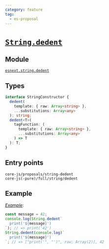 ```yaml
---
category: feature
tag:
  - es-proposal
---
```


# [`String.dedent`](https://github.com/tc39/proposal-string-dedent)

## Module

[`esnext.string.dedent`](https://github.com/zloirock/core-js/blob/master/packages/core-js/modules/esnext.string.dedent.js)

## Types

```ts
interface StringConstructor {
  dedent(
    template: { raw: Array<string> },
    ...substitutions: Array<any>
  ): string;
  dedent<T>(
    tagFunction: (
      template: { raw: Array<string> },
      ...substitutions: Array<any>
    ) => T
  ): T;
}
```

## Entry points

```
core-js/proposals/string-dedent
core-js(-pure)/full/string/dedent
```

## Example

[_Example_](https://tinyurl.com/2lbnofgo):

```js
const message = 42;
console.log(String.dedent`
  print('${message}')
`); // => print('42')
String.dedent(console.log)`
  print('${message}')
`; // => ["print('", "')", raw: Array(2)], 42
```
